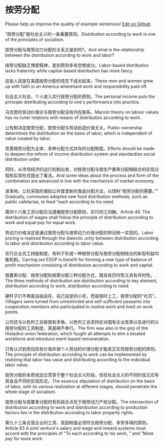 # 按劳分配

Please help us improve the quality of example sentences! [Edit on Github](https://github.com/jiyushe/jiyu-example-sentence-source/blob/main/chinese/anlaofenpei.md)

<p><span class="chinese">“按劳分配”是社会主义的一条重要原则。</span><span class="english">Distribution according to work is one of the principles of socialism.</span></p>

<p><span class="chinese">按劳分配与按劳动力分配的关系又是如何?。</span><span class="english">And what is the relationship between the distribution according to work and labor?</span></p>

<p><span class="chinese">按劳分配缺乏博爱精神，差别原则多有空想成分。</span><span class="english">Labor-based distribution lacks fraternity while capital-based distribution has more fancy.</span></p>

<p><span class="chinese">这些人民是在美国按劳分配的信念下成长起来。</span><span class="english">These men and women grew up with faith in an America wherehard work and responsibility paid off.</span></p>

<p><span class="chinese">社会主义社会，个人收入实行按劳分配的原则。</span><span class="english">The personal income puts the principle distributing according to one's performance into practice.</span></p>

<p><span class="chinese">马克思的劳动价值论与按劳分配没有内在联系。</span><span class="english">Marxist theory on labour values has no tuner relations with means of distribution according to work.</span></p>

<p><span class="chinese">公有制决定按劳分配，按劳分配与劳动创造价值无关。</span><span class="english">Public ownership determines the distribution on the basis of labor, which is independent of value created by labor.</span></p>

<p><span class="chinese">完善按劳分配为主体、多种分配方式并存的分配制度。</span><span class="english">Efforts should be made to deepen the reform of income distribution system and standardize social distribution order.</span></p>

<p><span class="chinese">同时，从市场经济的运行机制出发，对按劳分配与按生产要素分配相结合的实现过程和实现形式提出了看法。</span><span class="english">And some ideas about the process and form of the combination are advanced in line with the mechanism of market economy.</span></p>

<p><span class="chinese">渐渐地，公社采取的诸如公共食堂新的食品分配方法，以饲料“按劳分配的需要。”</span><span class="english">" Gradually, communes adopted new food distribution methods, such as public cafeterias, to feed "each according to his need.</span></p>

<p><span class="chinese">第四十六条工资分配应当遵循按劳分配原则，实行同工同酬。</span><span class="english">Article 46. The distribution of wages shall follow the principle of distribution according to work and equal pay for equal work.</span></p>

<p><span class="chinese">劳动力价格决定是通过按劳分配与按劳动力价值分配的辨证统一实现的。</span><span class="english">Labor pricing is realized through the dialectic unity between distribution according to labor and distribution according to labor value.</span></p>

<p><span class="chinese">实行企业员工持股制度，有利于形成一种按劳分配与按资分配相结合的新型利益均衡机制。</span><span class="english">Carring out ESOP is benefit for forming a new type of balance of profit mechanism consisting of distribution according to work and capital.</span></p>

<p><span class="chinese">按要素分配、按劳分配和按需分配三种分配方式，既具有历时性又具有共时性。</span><span class="english">The three methods of distribution are distribution according to key element, distribution according to work, distribution according to need.</span></p>

<p><span class="chinese">硬杆子们不再是自由自在、自己自足的小农，而是按时上工，按劳分配的“社员”。</span><span class="english">Villagers were turned from unrestricted and self-sufficient peasants into cooperation members who participated in routine work and lived on work points.</span></p>

<p><span class="chinese">公司还与以色列工会联盟有矛盾，以色列工会坚持反对国有企业改革以及进行的以按劳分配的工资制度，真是祸不单行。</span><span class="english">The firm was also in the grip of the Histadrut union federation, which fought all attempts to slim a bloated workforce and introduce merit-based remuneration.</span></p>

<p><span class="chinese">只有认识到劳动具有价值并按个人劳动的价值分配才能真正实现按劳分配的原则。</span><span class="english">The principle of distribution according to work can be implemented by realizing that labor has value and distributing according to the individual labor value.</span></p>

<p><span class="chinese">按劳分配的本质规定应贯穿于整个社会主义阶段，但在社会主义的不同阶段又应有其各自不同的实现形式。</span><span class="english">The essence stipulation of distribution on the basis of labor, with its various realization at different stages, should penetrate the whole stage of socialism.</span></p>

<p><span class="chinese">按劳分配与按要素分配的有机结合点在于按劳动力产权分配。</span><span class="english">The intersection of distribution according to work and distribution according to production factors lies in the distribution according to labor property rights.</span></p>

<p><span class="chinese">第九十三条合营企业的工资、奖励制度必须符合按劳分配、多劳多得的原则。</span><span class="english">Article 93 A joint venture's salary and wage and reward systems must accord with the principles of "To each according to his work, " and "More pay for more work.</span></p>

